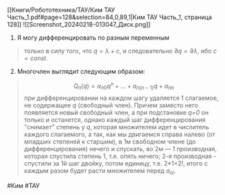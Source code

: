 [[Книги/Робототехника/ТАУ/Ким ТАУ Часть_1.pdf#page=128&selection=84,0,89,1|Ким ТАУ Часть_1, страница 128]]
![[Screenshot_20240218-013047_Диск.png]]
1. Я могу дифференцировать по разным переменным
>только в силу того, что $q=λ+c$, и следовательно $\partial q = \partial λ$, ибо $c=const$.
2. Многочлен выглядит следующим образом:
>$$Q_п(q)=a_{п0} q^n+...+a_{п(n-1)} q +a_{пn}$$
>при дифференцировании на каждом шагу удаляется 1 слагаемое, не содержащее *q* (свободный член). Причем заместо него появляется новый свободный член, а при подстановке *q=0* он только и останется, однако каждый шаг дифференцирования "снимает" степень у *q*, которая множителем идет в числитель каждого слагаемого, а так, как мы двигаемся справа налево (от младших степеней к старшим), в 1м свободном члене (до дифференцирования) нечего и спускать, во 2м — 1 производная, которая спустила степень 1, т.е. опять ничего; 2-я производная - спустили за 1й шаг двойку, потом единицу, т.е. 2\*1=2!, итого с каждым разом будет расти множителем перед $a_{пi}$.


#Ким #ТАУ 